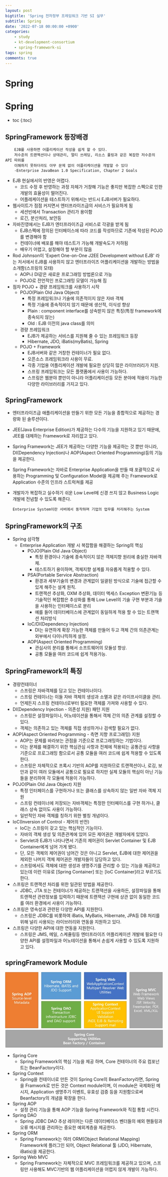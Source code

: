 ```yaml
---
layout: post
bigtitle: 'Spring 전자정부 프레임워크 기반 SI 실무'
subtitle: Spring
date: '2022-07-18 00:00:00 +0900'
categories:
    - study
    - kt-development-consortium
    - spring-framework-si
tags: spring
comments: true
---
```


# Spring

# Spring
* toc
{:toc}

## SpringFramework 등장배경
  
        EJB를 사용하면 어플리케이션 작성을 쉽게 할 수 있다.
        저수준의 트랜젝션이나 상태관리, 멀티 쓰레딩, 리소스 풀링과 같은 복잡한 저수준의 API 따위를
        이해하지 못하더라도 아무 문제 없이 어플리케이션을 개발할 수 있다
        -Enterprise JavaBean 1.0 Specification, Chapter 2 Goals

+ EJB 현실에서의 반영은 어렵다.
  + 코드 수정 후 반영하는 과정 자체가 거창해 기능은 좋지만 복잡한 스펙으로 인한 개발의 효율성이 떨어진다.
  + 어플레케이션을 테스트하기 위해서는 반드시 EJB서버가 필요하다.
+ 웹사이트가 점점 커지면서 엔터프라이즈급의 서비스가 필요하게 됨
  + 세션빈에서 Transaction 관리가 용이함
  + 로긴, 분산처리, 보안등
+ 자바진영에서는 EJB가 엔터프라이즈급 서비스로 각광을 받게 됨
  + EJB스펙에 정의된 인터페이스에 따라 코드를 작성하므로 기존에 작성된 POJO를 변경해야 함
  + 컨테이너에 배포를 해야 테스트가 가능해 개발속도가 저하됨
  + 배우기 어렵고, 설정해야 할 부분이 많음
+ Rod Johnson이 'Expert One-on-One J2EE Development without EJB' 라는 저서에서 EJB를 사용하지 않고 엔터프라이즈 어플리케이션을 개발하는 방법을 소개함(스프링의 모태) 
  + AOP나 DI같은 새로운 프로그래밍 방법론으로 가능
  + POJO로 전언적인 프로그래밍 모델이 가능해 짐
+ 점차 POJO + 경량 프레임워크를 사용하기 시작
  + POJO(Plain Old Java Object)
    + 특정 프레임워크나 기술에 의존적이지 않은 자바 객체
    + 특정 기술에 종속적이지 않기 때문에 생산적, 이식성 향상
    + Plain : component interface를 상속받지 않은 특징(특정 framework에 종속되지 않는)
    + Old : EJB 이전의 java class를 의미
  + 경량 프레임워크 
    + EJB가 제공하는 서비스를 지원해 줄 수 있는 프레임워크 등장
    + Hibernate, JDO, iBatis(myBatis), Spring
  + POJO + Framework
    + EJB서버와 같은 거창한 컨테이너가 필요 없다.
    + 오픈소스 프레임워크라 사용이 무료.
    + 각종 기업용 어플리케이션 개발에 필요한 상당히 많은 라이브러리가 지원.
    + 스프링 프레임워크는 모든 플랫폼에서 사용이 가능하다.
    + 스프링은 웹분야 뿐만이 아니라 어플리케이션등 모든 분야에 적용이 가능한 다양한 라이브러리를 가지고 있다.
      
## SpringFramework
+ 엔터프라이즈급 애플리케이션을 만들기 위한 모든 기능을 종합적으로 제공하는 경량화 된 솔루션이다.
+ JEE(Java Enterprise Edition)가 제공하는 다수의 기능을 지원하고 있기 때문에, JEE를 대체하는 Framework로 자리잡고 있다.
+ Spring Framework는 JEE가 제공하는 다양한 기능을 제공하는 것 뿐만 아니라, DI(Dependency Injection)나 AOP(Aspect Oriented Programming)등의 기능을 제공한다.
+ Spring Framework는 자바로  Enterprise Application을 만들 때 포괄적으로 사용하는 Programming 및 Configuration Model을 제공해 주는 Framework로 Application 수준의 인프라 스트럭쳐를 제공
+ 개발자가 복잡하고 실수하기 쉬운 Low Level에 신경 쓰지 않고 Business Logic개발에 전념할 수 있도록 해준다.

      Enterprise System이란 서버에서 동작하며 기업의 업무를 처리해주는 System
    
## SpringFramework의 구조 
+ Spring 삼각형
  + Enterprise Application 개발 시 복잡함을 해결하는 Spring의 핵심
    + POJO(Plain Old Java Object)
      + 특정 환경이나 기술에 종속적이지 않은 객체지향 원리에 충실한 자바객체.
      + 테스트하기 용이하며, 객체지향 설계를 자유롭게 적용할 수 있다.
    + PSA(Portable Service Abstraction)
      + 환경과 세부기술의 변경과 관계없이 일괄된 방식으로 기술에 접근할 수 있게 해주는 설계 원칙.
      + 트랜잭션 추상화, OXM 추상화, 데이터 액세스 Exception 변환기능 등 기술적인 복잡함은 추상화를 통해 Low Level의 기술 구현 부분과 기술을 사용하는 인터페이스로 분리
      + 예를 들어 데이터베이스에 관계없이 동일하게 적용 할 수 있는 트랜잭션 처리방식
    + IoC/DI(Dependency Injection)
      + DI는 유연하게 확장 가능한 객체를 만들어 두고 객체 간의 의존관계는 외부에서 다이나믹하게 설정. 
    + AOP(Aspect Oriented Programming)
      + 관심사의 분리를 통해서 소프트웨어의 모듈성 향상.
      + 공통 모듈을 여러 코드에 쉽게 적용가능.

## SpringFramework의 특징
+ 경량컨테이너
  + 스프링은 자바객체를 담고 있는 컨테이너이다.
  + 스프링 컨테이너는 이들 자바 객체의 생성과 소멸과 같은 라이프사이클을 관리.
  + 언제든지 스프링 컨테이너로부터 필요한 객체를 가져와 사용할 수 있다. 
+ DI(Dependency Injection - 의존성 지원) 패턴 지원
  + 스프링은 설정파일이나, 어노테이션을 통해서 객체 간의 의존 관계를 설정할 수 있다.
  + 객체는 의존하고 있는 객체를 직접 생성하거나 검색할 필요가 없다.
+ AOP(Aspect Oriented Programming - 측면 지향 프로그래밍) 지원
  + AOP는 문제를 바라보는 관점을 기준으로 프로그래밍하는 기법이다.
  + 이는 문제를 해결하기 위한 핵심관심 사항과 전체에 적용되는 공통관심 사항을 기준으로 프로그래밍 함으로서 공통 모듈을 여러 코드에 쉽게 적용할 수 있도록 한다.
  + 스프링은 자체적으로 프록시 기반의 AOP를 지원하므로 트랜잭션이나, 로깅, 보안과 같이 여러 모듈에서 공통으로 필요로 하지만 실제 모듈의 핵심이 아닌 기능들을 분리하여 각 모듈에 적용이 가능하다.
+ POJO(Plain Old Java Object) 지원
  + 특정 인터페이스를 구현하거나 또는 클래스를 상속하지 않는 일반 자바 객체 지원
  + 스프링 컨테이너에 저장되는 자바객체는 특정한 인터페이스를 구현 하거나, 클래스 상속 없이도 사용이 가능하다.
  + 일반적인 자바 객체를 칭하기 위한 별칭 개념이다.
+ IoC(Inversion of Control - 제어의 반전)
  + IoC는 스프링이 갖고 있는 핵심적인 기능이다.
  + 자바의 객체 생성 및 의존관계에 있어 모든 제어권은 개발자에게 있었다.
  + Servlet과 EJB가 나타나면서 기존의 제어권이 Servlet Container 및 EJB Container에게 넘어 가게 됐다.
  + 단, 모든 객체의 제어권이 넘어간 것은 아니고 Servlet, EJB에 대한 제어권을 제외한 나머지 객체 제어권은 개발자들이 담당하고 있다.
  + 스프링에서도 객체에 대한 생성과 생명주기를 관리할 수 있는 기능을 제공하고 있는데 이런 이유로 [Spring Container] 또는 [IoC Container]라고 부르기도 한다.
+ 스프링은 트랜잭션 처리를 위한 일관된 방법을 제공한다.
  + JDBC, JTA 또는 컨테이너가 제공하는 트랜잭션을 사용하든, 설장파일을 통해 트랜잭션 관련정보를 입력하기 때문에 트랜잭션 구현에 상관 없이 동일한 코드를 여러 환경에서 사용이 가능하다.
+ 스프링은 영속성과 관련된 다양한 API를 지원한다.
  + 스프링은 JDBC를 비롯하여 iBatis, MyBatis, Hibernate, JPA등 DB 처리를 위해 널리 사용되는 라이브러리와 연동을 지원하고 있다.
+ 스프링은 다양한 API에 대한 연동을 지원한다.
  + 스프링은 JMS, 메일, 스케쥴링등 엔터프라이즈 어플리케이션 개발에 필요한 다양한 API를 설정파일과 어노테이션을 통해서 손쉽게 사용할 수 있도록 지원하고 있다.

## springFramework Module

![예제](/assets/img/springFramework/SpringFrameworkModule.jpg)

+ Spring Core
  + Spring Framework의 핵심 기능을 제공 하며, Core 컨테이너의 주요 컴포넌트는 BeanFactory이다.
+ Spring Context
  + Spring을 컨테이너로 만든 것이 Spring Core의 BeanFactory라면, Spring을 Framwork로 만든 것은 Context module이며, 이 module은 국제화된 메시지, Application 생명주기 이벤트, 유효성 검증 등을 지원함으로써 Beanfactory의 개념을 확장을 한다.
+ Spring AOP
  + 설정 관리 기능을 통해 AOP 기능을 Spring Framework와 직접 통합 시킨다.
+ Spring DAO
  + Spring JDBC DAO 추상 레이어는 다른 데이터베이스 벤더들의 예외 핸들링과 오류 메시지를 관리하는 중요한 예외계층을 제공한다.
+ Spring ORM
  + Spring Framework는 여러 ORM(Object Relational Mapping) Framework에 플러그인 되어, Object Relational 툴 (JDO, Hibernate, iBatis)을 제공한다.
+ Spring Web MVC
  + Spring Framework는 자체적으로 MVC 프레임워크를 제공하고 있으며, 스프링만 사용해도 MVC기반의 웹 어플리케이션을 어렵지 않게 개발이 가능하다.
  